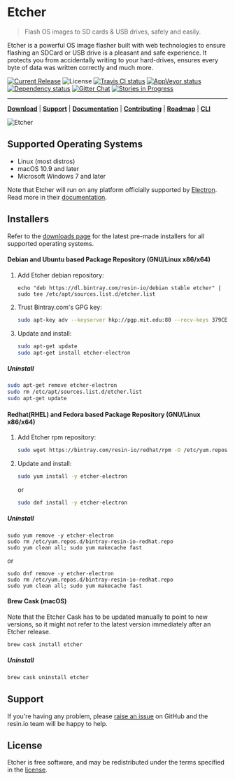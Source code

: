 Etcher
======

> Flash OS images to SD cards & USB drives, safely and easily.

Etcher is a powerful OS image flasher built with web technologies to ensure
flashing an SDCard or USB drive is a pleasant and safe experience. It protects
you from accidentally writing to your hard-drives, ensures every byte of data
was written correctly and much more.

[![Current Release](https://img.shields.io/github/release/resin-io/etcher.svg?style=flat-square)](https://etcher.io)
![License](https://img.shields.io/github/license/resin-io/etcher.svg?style=flat-square)
[![Travis CI status](https://img.shields.io/travis/resin-io/etcher/master.svg?style=flat-square&label=linux%20|%20mac)](https://travis-ci.org/resin-io/etcher/branches)
[![AppVeyor status](https://img.shields.io/appveyor/ci/resin-io/etcher/master.svg?style=flat-square&label=windows)](https://ci.appveyor.com/project/resin-io/etcher/branch/master)
[![Dependency status](https://img.shields.io/david/resin-io/etcher.svg?style=flat-square)](https://david-dm.org/resin-io/etcher)
[![Gitter Chat](https://img.shields.io/gitter/room/resin-io/etcher.svg?style=flat-square)](https://gitter.im/resin-io/etcher)
[![Stories in Progress](https://img.shields.io/waffle/label/resin-io/etcher/in%20progress.svg?style=flat-square)](https://waffle.io/resin-io/etcher)

***

[**Download**][etcher] | [**Support**][SUPPORT] | [**Documentation**][USER-DOCUMENTATION] | [**Contributing**][CONTRIBUTING] | [**Roadmap**][milestones] | [**CLI**][CLI]

![Etcher](https://raw.githubusercontent.com/resin-io/etcher/master/screenshot.png)

Supported Operating Systems
---------------------------

- Linux (most distros)
- macOS 10.9 and later
- Microsoft Windows 7 and later

Note that Etcher will run on any platform officially supported by
[Electron][electron]. Read more in their
[documentation][electron-supported-platforms].

Installers
----------

Refer to the [downloads page][etcher] for the latest pre-made
installers for all supported operating systems.

#### Debian and Ubuntu based Package Repository (GNU/Linux x86/x64)

1. Add Etcher debian repository:

    ```
    echo "deb https://dl.bintray.com/resin-io/debian stable etcher" | sudo tee /etc/apt/sources.list.d/etcher.list
    ```

2. Trust Bintray.com's GPG key:

    ```sh
    sudo apt-key adv --keyserver hkp://pgp.mit.edu:80 --recv-keys 379CE192D401AB61
    ```

3. Update and install:

    ```sh
    sudo apt-get update
    sudo apt-get install etcher-electron
    ```

##### Uninstall

```sh
sudo apt-get remove etcher-electron
sudo rm /etc/apt/sources.list.d/etcher.list
sudo apt-get update
```
#### Redhat(RHEL) and Fedora based Package Repository (GNU/Linux x86/x64)

1. Add Etcher rpm repository:

    ```sh
    sudo wget https://bintray.com/resin-io/redhat/rpm -O /etc/yum.repos.d/bintray-resin-io-redhat.repo
    ```

2. Update and install:

    ```sh
    sudo yum install -y etcher-electron
    ```
    or
    ```sh
    sudo dnf install -y etcher-electron
    ```

##### Uninstall

```
sudo yum remove -y etcher-electron
sudo rm /etc/yum.repos.d/bintray-resin-io-redhat.repo
sudo yum clean all; sudo yum makecache fast
```
or
```
sudo dnf remove -y etcher-electron
sudo rm /etc/yum.repos.d/bintray-resin-io-redhat.repo
sudo yum clean all; sudo yum makecache fast
```

#### Brew Cask (macOS)

Note that the Etcher Cask has to be updated manually to point to new versions,
so it might not refer to the latest version immediately after an Etcher
release.

```sh
brew cask install etcher
```

##### Uninstall

```sh
brew cask uninstall etcher
```

Support
-------

If you're having any problem, please [raise an issue][newissue] on GitHub and
the resin.io team will be happy to help.

License
-------

Etcher is free software, and may be redistributed under the terms specified in
the [license].

[etcher]: https://etcher.io
[electron]: http://electron.atom.io
[electron-supported-platforms]: http://electron.atom.io/docs/tutorial/supported-platforms/
[SUPPORT]: https://github.com/resin-io/etcher/blob/master/SUPPORT.md
[CONTRIBUTING]: https://github.com/resin-io/etcher/blob/master/docs/CONTRIBUTING.md
[CLI]: https://github.com/resin-io/etcher/blob/master/docs/CLI.md
[USER-DOCUMENTATION]: https://github.com/resin-io/etcher/blob/master/docs/USER-DOCUMENTATION.md
[milestones]: https://github.com/resin-io/etcher/milestones
[newissue]: https://github.com/resin-io/etcher/issues/new
[license]: https://github.com/resin-io/etcher/blob/master/LICENSE
